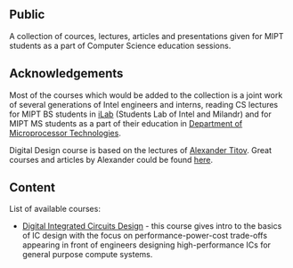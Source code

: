 ## Public
A collection of cources, lectures, articles and presentations given for MIPT students as a part of Computer Science education sessions.

## Acknowledgements
Most of the courses which would be added to the collection is a joint work of several generations of Intel engineers and interns, reading CS lectures for MIPT BS students in [iLab](https://mipt-ilab.github.io/) (Students Lab of Intel and Milandr) and for MIPT MS students as a part of their education in [Department of Microprocessor Technologies](https://mipt.ru/drec/about/ilab/).

Digital Design course is based on the lectures of [Alexander Titov](https://github.com/alexander-titov). Great courses and articles by Alexander could be found [here](https://github.com/alexander-titov/public).

## Content
List of available courses:
* [Digital Integrated Circuits Design](https://github.com/igorsmir-ilab/public/tree/master/digital_design) - this course gives intro to the basics of IC design with the focus on performance-power-cost trade-offs appearing in front of engineers designing high-performance ICs for general purpose compute systems. 

